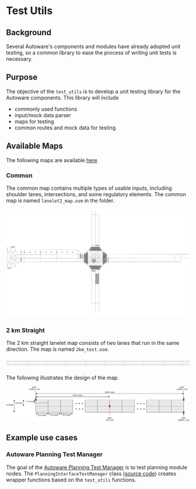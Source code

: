 # Test Utils

## Background

Several Autoware's components and modules have already adopted unit testing, so a common library to ease the process of writing unit tests is necessary.

## Purpose

The objective of the `test_utils` is to develop a unit testing library for the Autoware components. This library will include

- commonly used functions
- input/mock data parser
- maps for testing
- common routes and mock data for testing.

## Available Maps

The following maps are available [here](https://github.com/autowarefoundation/autoware.universe/tree/main/planning/planning_test_utils/test_map)

### Common

The common map contains multiple types of usable inputs, including shoulder lanes, intersections, and some regulatory elements. The common map is named `lanelet2_map.osm` in the folder.

![common](./images/common.png)

### 2 km Straight

The 2 km straight lanelet map consists of two lanes that run in the same direction. The map is named `2km_test.osm`.

![two_km](./images/2km-test.png)

The following illustrates the design of the map.

![straight_diagram](./images/2km-test.svg)

## Example use cases

### Autoware Planning Test Manager

The goal of the [Autoware Planning Test Manager](https://autowarefoundation.github.io/autoware.universe/main/planning/autoware_planning_test_manager/) is to test planning module nodes. The `PlanningInterfaceTestManager` class ([source code](https://github.com/autowarefoundation/autoware.universe/blob/main/planning/autoware_planning_test_manager/src/autoware_planning_test_manager.cpp)) creates wrapper functions based on the `test_utils` functions.
